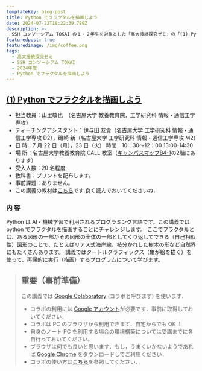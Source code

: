 ```yaml
---
templateKey: blog-post
title: Python でフラクタルを描画しよう
date: 2024-07-22T18:22:39.789Z
description: >-
  SSH コンソーシアム TOKAI の１・２年生を対象とした「高大接続探究ゼミ」の「(1) Python でフラクタルを描画しよう」の事前教材です．受講される方は必ず目を通しておいてください．
featuredpost: true
featuredimage: /img/coffee.png
tags:
  - 高大接続探究ゼミ
  - SSH コンソーシアム TOKAI
  - 2024年度
  - Python でフラクタルを描画しよう
---
```


## [(1) Python でフラクタルを描画しよう](/research/OER/wwl/)

- 担当教員：山里敬也　（名古屋大学 教養教育院，工学研究科 情報・通信工学専攻）
- ティーチングアシスタント：伊与田 友貴（名古屋大学 工学研究科 情報・通信工学専攻 D2），磯崎 新（名古屋大学 工学研究科 情報・通信工学専攻 M2）
- 日 時：7 月 22 日（月），23 日（火） 時間：10：30～12：00 13:00-14:30
- 場 所：名古屋大学教養教育院 CALL 教室（[キャンパスマップB4-1](https://www.nagoya-u.ac.jp/extra/map/index.html)の2階にあります）
- 受入人数：20 名程度
- 教科書：プリントを配布します。
- 事前課題：ありません。
- この講義の教材は[こちら](/research/OER/wwl/)です.良く読んでおいてくださいね．

### 内 容

Python は AI・機械学習で利用されるプログラミング言語です。この講義ではpython でフラクタルを描画することにチャレンジします。
ここでフラクタルとは、ある図形の一部がその図形の全体の一部としてくり返してできる（自己相似性）図形のことで、たとえばリアス式海岸線、枝分かれした樹木の形など自然界にもたくさんあります。
講義ではタートルグラフィックス（亀が絵を描く）を使って、再帰的に実行（描画）するプログラムについて学びます。


> ## 重要（事前準備）　
>
> この講義では [Google Colaboratory](https://colab.research.google.com/) (コラボと呼びます) を使います．
>
> - コラボの利⽤には [Google アカウント](https://support.google.com/accounts/answer/27441?hl=ja)が必要です．事前に取得しておいてください．
> - コラボは PC のブラウザから利⽤できます．⾃宅からでも OK︕
> - 自身のノート PC を利用する場合の環境構築については受講までに各自行っておいてください。
> - ブラウザは何でも良いと思います．もし，うまくいかないようであれば [Google Chrome](https://www.google.co.jp/chrome/) をダウンロードしてご利⽤ください．
> - コラボの使い方は[こちら](https://sites.google.com/a.ipsj.or.jp/mooc/list/How2)を参照してください．